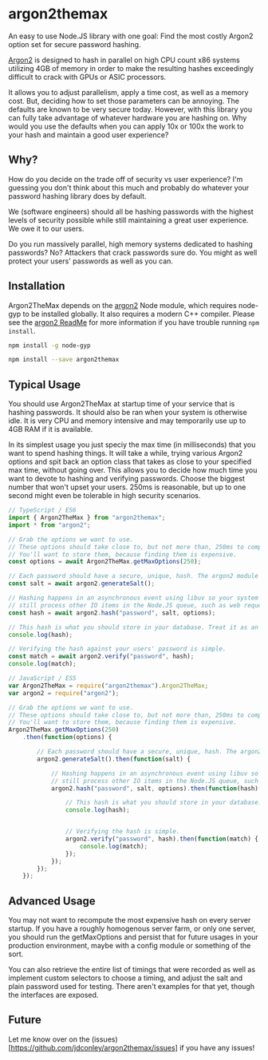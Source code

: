 # argon2themax
An easy to use Node.JS library with one goal:
Find the most costly Argon2 option set for secure password hashing.

[Argon2](https://github.com/P-H-C/phc-winner-argon2) is designed to
hash in parallel on high CPU count x86 systems utilizing 4GB of memory
in order to make the resulting hashes exceedingly difficult to crack
with GPUs or ASIC processors.

It allows you to adjust parallelism, apply a time cost, as well as a
memory cost. But, deciding how to set those parameters can be annoying.
The defaults are known to be very secure today. However, with this
library you can fully take advantage of whatever hardware you are hashing
on. Why would you use the defaults when you can apply 10x or 100x the
work to your hash and maintain a good user experience?

## Why?
How do you decide on the trade off of security vs user experience?
I'm guessing you don't think about this much and probably do whatever
your password hashing library does by default.

We (software engineers) should all be hashing passwords with the highest
levels of security possible while still maintaining a great user
experience. We owe it to our users.

Do you run massively parallel, high memory systems dedicated to hashing
passwords? No? Attackers that crack passwords sure do. You might as well
protect your users' passwords as well as you can.

## Installation
Argon2TheMax depends on the [argon2](https://github.com/ranisalt/node-argon2) Node module, which
requires node-gyp to be installed globally. It also requires a modern
C++ compiler. Please see the [argon2 ReadMe](https://github.com/ranisalt/node-argon2)
for more information if you have trouble running `npm install`.

```sh
npm install -g node-gyp

npm install --save argon2themax
```

## Typical Usage
You should use Argon2TheMax at startup time of your service that is hashing
passwords. It should also be ran when your system is otherwise idle. It is
very CPU and memory intensive and may temporarily use up to 4GB RAM if it 
is available.

In its simplest usage you just speciy the max time (in milliseconds)
that you want to spend hashing things. It will take a while, trying various 
Argon2 options and spit back an option class that takes as close to your
specified max time, without going over. This allows you to decide how much 
time you want to devote to hashing and verifying passwords. Choose the biggest
number that won't upset your users. 250ms is reasonable, but up to one
second might even be tolerable in high security scenarios.

```ts
// TypeScript / ES6
import { Argon2TheMax } from "argon2themax";
import * from "argon2";

// Grab the options we want to use.
// These options should take close to, but not more than, 250ms to compute a hash!
// You'll want to store them, because finding them is expensive.
const options = await Argon2TheMax.getMaxOptions(250);

// Each password should have a secure, unique, hash. The argon2 module provides that.
const salt = await argon2.generateSalt();

// Hashing happens in an asynchronous event using libuv so your system can
// still process other IO items in the Node.JS queue, such as web requests.
const hash = await argon2.hash("password", salt, options);

// This hash is what you should store in your database. Treat it as an opaque string.
console.log(hash);

// Verifying the hash against your users' password is simple.
const match = await argon2.verify("password", hash);
console.log(match);
```

```js
// JavaScript / ES5
var Argon2TheMax = require("argon2themax").Argon2TheMax;
var argon2 = require("argon2");

// Grab the options we want to use.
// These options should take close to, but not more than, 250ms to compute a hash!
// You'll want to store them, because finding them is expensive.
Argon2TheMax.getMaxOptions(250)
    .then(function(options) {

        // Each password should have a secure, unique, hash. The argon2 module provides that.
        argon2.generateSalt().then(function(salt) {

            // Hashing happens in an asynchronous event using libuv so your system can
            // still process other IO items in the Node.JS queue, such as web requests.
            argon2.hash("password", salt, options).then(function(hash) {

                // This hash is what you should store in your database. Treat it as an opaque string.
                console.log(hash);


                // Verifying the hash is simple.
                argon2.verify("password", hash).then(function(match) {
                    console.log(match);
                });
            });
        });
    });
```

## Advanced Usage
You may not want to recompute the most expensive hash on every server startup.
If you have a roughly homogenous server farm, or only one server, you should run
the getMaxOptions and persist that for future usages in your production environment,
maybe with a config module or something of the sort.

You can also retrieve the entire list of timings that were recorded as well as 
implement custom selectors to choose a timing, and adjust the salt and plain password
used for testing. There aren't examples for that yet, though the interfaces are exposed.

## Future
Let me know over on the (issues)[https://github.com/jdconley/argon2themax/issues] if you have any issues!